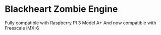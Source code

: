 # Blackheart Zombie Engine
Fully compatible with Raspberry PI 3 Model A+
And now compatible with Freescale iMX-6 
